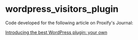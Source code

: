 # wordpress_visitors_plugin

Code developed for the following article on Proxify's Journal:

[Introducing the best WordPress plugin: your own](https://career.proxify.io/article/introducing-the-best-WordPress-plugin)
